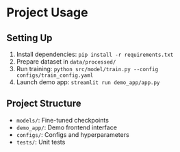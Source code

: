 # Project Usage

## Setting Up
1. Install dependencies: `pip install -r requirements.txt`
2. Prepare dataset in `data/processed/`
3. Run training: `python src/model/train.py --config configs/train_config.yaml`
4. Launch demo app: `streamlit run demo_app/app.py`

## Project Structure
- `models/`: Fine-tuned checkpoints
- `demo_app/`: Demo frontend interface
- `configs/`: Configs and hyperparameters
- `tests/`: Unit tests
